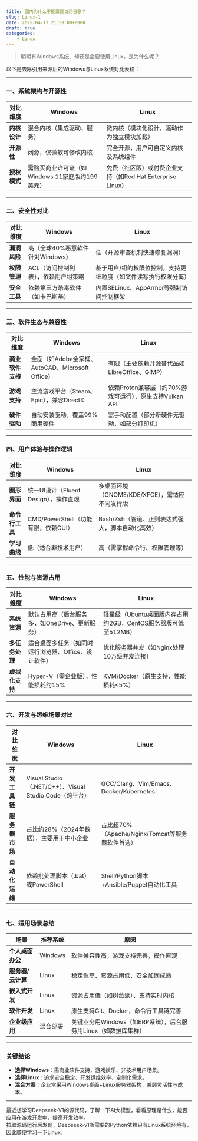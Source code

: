 ```yaml
---
title: 国内为什么不能直接访问谷歌？
slug: Linux-1
date: 2025-04-17 21:58:00+0800
draft: true
categories:
    - Linux
---
```


> 明明有Windows系统、却还是会要使用Linux，是为什么呢？

以下是去除引用来源后的Windows与Linux系统对比表格：

---

### **一、系统架构与开源性**
| **对比维度**       | **Windows**                                                                 | **Linux**                                                                 |
|--------------------|-----------------------------------------------------------------------------|---------------------------------------------------------------------------|
| **内核设计**       | 混合内核（集成驱动、服务）                                                  | 微内核（模块化设计，驱动作为独立模块加载）                                |
| **开源性**         | 闭源，仅微软可修改内核                                                      | 完全开源，用户可自定义内核及系统组件                                      |
| **授权模式**       | 需购买商业许可证（如Windows 11家庭版约199美元）                             | 免费（社区版）或付费企业支持（如Red Hat Enterprise Linux）                |

---

### **二、安全性对比**
| **对比维度**       | **Windows**                                                                 | **Linux**                                                                 |
|--------------------|-----------------------------------------------------------------------------|---------------------------------------------------------------------------|
| **漏洞风险**       | 高（全球40%恶意软件针对Windows）                                            | 低（开源审查机制快速修复漏洞）                                            |
| **权限管理**       | ACL（访问控制列表），依赖用户组策略                                         | 基于用户/组的权限位控制，支持更细粒度（如文件读写执行权限分离）           |
| **安全工具**       | 依赖第三方杀毒软件（如卡巴斯基）                                            | 内置SELinux、AppArmor等强制访问控制框架                                   |

---

### **三、软件生态与兼容性**
| **对比维度**       | **Windows**                                                                 | **Linux**                                                                 |
|--------------------|-----------------------------------------------------------------------------|---------------------------------------------------------------------------|
| **商业软件支持**   | 全面（如Adobe全家桶、AutoCAD、Microsoft Office）                            | 有限（主要依赖开源替代品如LibreOffice、GIMP）                             |
| **游戏支持**       | 主流游戏平台（Steam、Epic），兼容DirectX                                    | 依赖Proton兼容层（约70%游戏可运行），原生支持Vulkan API                   |
| **硬件驱动**       | 自动安装驱动，覆盖99%商用硬件                                               | 需手动配置（部分新硬件无驱动，如部分打印机）                              |

---

### **四、用户体验与操作逻辑**
| **对比维度**       | **Windows**                                                                 | **Linux**                                                                 |
|--------------------|-----------------------------------------------------------------------------|---------------------------------------------------------------------------|
| **图形界面**       | 统一UI设计（Fluent Design），操作直观                                       | 多桌面环境（GNOME/KDE/XFCE），需适应不同发行版                            |
| **命令行工具**     | CMD/PowerShell（功能有限，依赖GUI）                                         | Bash/Zsh（管道、正则表达式强大，脚本自动化高效）                          |
| **学习曲线**       | 低（适合非技术用户）                                                        | 高（需掌握命令行、权限管理等）                                            |

---

### **五、性能与资源占用**
| **对比维度**       | **Windows**                                                                 | **Linux**                                                                 |
|--------------------|-----------------------------------------------------------------------------|---------------------------------------------------------------------------|
| **系统资源**       | 默认占用高（后台服务多，如OneDrive、更新服务）                              | 轻量级（Ubuntu桌面版内存占用约2GB，CentOS服务器版可低至512MB）            |
| **多任务处理**     | 适合桌面多任务（如同时运行浏览器、Office、设计软件）                        | 优化服务器并发（如Nginx处理10万级并发连接）                               |
| **虚拟化支持**     | Hyper-V（需企业版），性能损耗约15%                                          | KVM/Docker（原生支持，性能损耗<5%）                                       |

---

### **六、开发与运维场景对比**
| **对比维度**       | **Windows**                                                                 | **Linux**                                                                 |
|--------------------|-----------------------------------------------------------------------------|---------------------------------------------------------------------------|
| **开发工具链**     | Visual Studio（.NET/C++）、Visual Studio Code（跨平台）                     | GCC/Clang、Vim/Emacs、Docker/Kubernetes                                   |
| **服务器市场**     | 占比约28%（2024年数据），主要用于中小企业                                   | 占比超70%（Apache/Nginx/Tomcat等服务器软件首选）                          |
| **自动化运维**     | 依赖批处理脚本（.bat）或PowerShell                                          | Shell/Python脚本+Ansible/Puppet自动化工具                                 |

---

### **七、适用场景总结**
| **场景**           | **推荐系统** | **原因**                                                                 |
|--------------------|--------------|--------------------------------------------------------------------------|
| **个人桌面办公**   | Windows      | 软件兼容性高，游戏支持完善，操作直观                                      |
| **服务器/云计算**  | Linux        | 稳定性高、资源占用低、安全加固成熟                                        |
| **嵌入式开发**     | Linux        | 资源占用低（如树莓派）、支持实时内核                                      |
| **软件开发**       | Linux        | 原生支持Git、Docker，命令行工具链完善                                     |
| **企业级应用**     | 混合部署     | 关键业务用Windows（如ERP系统），后台服务用Linux（如数据库集群）           |

---

### **关键结论**
- **选择Windows**：需商业软件支持、游戏娱乐、非技术用户场景。
- **选择Linux**：追求安全稳定、开发运维效率、定制化需求。
- **混合方案**：企业常采用Windows桌面+Linux服务器架构，兼顾灵活性与成本。

---
最近想学习Deepseek-V1的源代码，了解一下AI大模型，看看原理是什么，能否应用在游戏开发中，提高开发效率。  
拉取源码运行后发现，Deepseek-v1所需要的Python依赖只有Linux系统环境有，因此顺便学习一下Linux。